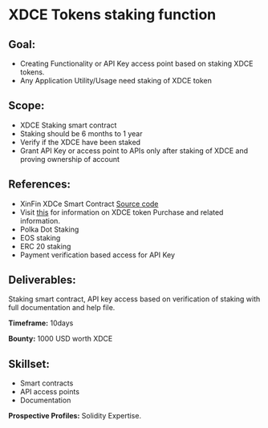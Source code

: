 # XDCE Tokens staking function 

## Goal:

  * Creating Functionality or API Key access point based on staking XDCE tokens.
  * Any Application Utility/Usage need staking of XDCE token

## Scope:

  * XDCE Staking smart contract 
  * Staking should be 6 months to 1 year 
  * Verify if the XDCE have been staked
  * Grant API Key or access point to APIs only after staking of XDCE and proving ownership of account

## References:

  * XinFin XDCe Smart Contract [Source code](https://tinyurl.com/xdcecontract)
  * Visit [this](https://XinFin.io) for information on XDCE token Purchase and related information.
  * Polka Dot Staking
  * EOS staking
  * ERC 20 staking
  * Payment verification based access for API Key

## Deliverables:

Staking smart contract, API key access based on verification of staking with full documentation and help file. 

**Timeframe:** 10days

**Bounty:** 1000 USD worth XDCE

## Skillset:

  * Smart contracts
  * API access points
  * Documentation

**Prospective Profiles:** Solidity Expertise. 


